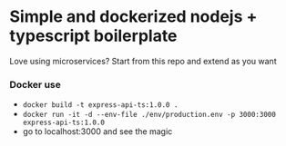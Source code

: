 # Simple and dockerized nodejs + typescript boilerplate

Love using microservices? Start from this repo and extend as you want

### Docker use

- `docker build -t express-api-ts:1.0.0 .`
- `docker run -it -d --env-file ./env/production.env -p 3000:3000 express-api-ts:1.0.0`
- go to localhost:3000 and see the magic
